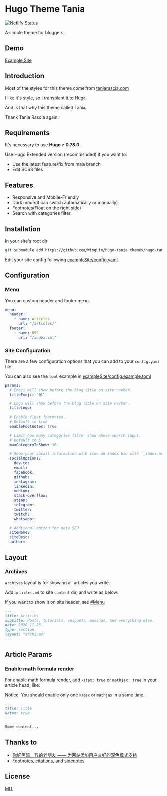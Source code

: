 # Hugo Theme Tania

[![Netlify Status](https://api.netlify.com/api/v1/badges/976f2b0a-eb9e-4e5e-ac66-388edde687a2/deploy-status)](https://app.netlify.com/sites/muhammedazman/deploys)

A simple theme for bloggers.

## Demo

[Example Site](https://muhammedazman.netlify.app/)

## Introduction
Most of the styles for this theme come from [taniarascia.com](https://github.com/taniarascia/taniarascia.com)

I like it's style, so I transplant it to Hugo.

And is that why this theme called Tania.

Thank Tania Rascia again.

## Requirements

It's necessary to use **Hugo ≥ 0.78.0**.

Use Hugo Extended version (recommended) if you want to:

- Use the latest feature/fix from main branch
- Edit SCSS files

## Features

- Responsive and Mobile-Friendly
- Dark mode(It can switch automatically or manually)
- Footnotes(Float on the right side)
- Search with categories filter

## Installation

In your site's root dir

```bash
git submodule add https://github.com/WingLim/hugo-tania themes/hugo-tania
```

Edit your site config following [exampleSite/config.yaml](https://github.com/WingLim/hugo-tania/blob/main/exampleSite/config.yaml).

## Configuration

### Menu

You can custom header and footer menu.

```yaml
menu:
  header:
    - name: Articles
      url: "/articles/"
  footer:
    - name: RSS
      url: "/index.xml"
```

### Site Configuration

There are a few configuration options that you can add to your `config.yaml` file.

You can also see the `toml` example in [exampleSite/config.example.toml](https://github.com/WingLim/hugo-tania/blob/main/exampleSite/config.example.toml)

```yaml
params:
  # Emoji will show before the blog title on site navbar.
  titleEmoji: '😎'

  # Logo will show before the blog title on site navbar.
  titleLogo:
  
  # Enable float footnotes.
  # Default to true
  enableFootnotes: true

  # Limit how many categories filter show above search input.
  # Default to 5
  maxCategoryToShow: 10

  # Show your socail information with icon on index bio with `_index.md` content.
  socialOptions:
    dev-to:
    email:
    facebook:
    github:
    instagram:
    linkedin:
    medium:
    stack-overflow:
    steam:
    telegram:
    twitter:
    twitch:
    whatsapp:

  # Addtional option for meta SEO
  siteName:
  siteDesc: 
  author: 
```

## Layout

### Archives

`archives` layout is for showing all articles you write.

Add `articles.md` to site `content` dir, and write as below:

If you want to show it on site header, see [#Menu](#menu)

```markdown
---
title: Articles
subtitle: Posts, tutorials, snippets, musings, and everything else.
date: 2020-11-26
type: section
layout: "archives"
---
```

## Article Params

### Enable math formula render

For enable math formula render, add `katex: true` or `mathjax: true` in your article head, like:

Notice: You should enable only one `katex` or `mathjax` in a same time.

```markdown
---
title: Title
katex: true
---

Some content...

```

## Thanks to
- [你好黑暗，我的老朋友 —— 为网站添加用户友好的深色模式支持](https://blog.skk.moe/post/hello-darkmode-my-old-friend/)
- [Footnotes, citations, and sidenotes](https://prose.yihui.org/about/#footnotes-citations-and-sidenotes)

## License

[MIT](https://github.com/WingLim/hugo-tania/blob/main/LICENSE)